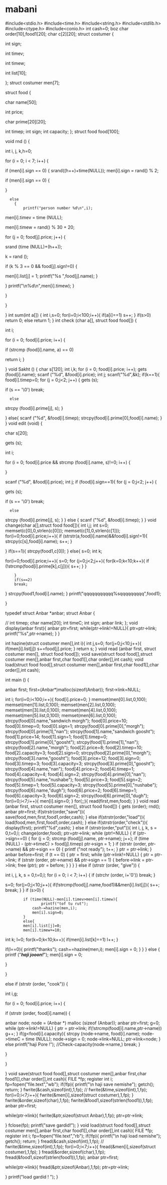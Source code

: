 # mabani
#include<stdio.h>
#include<time.h>
#include<string.h>
#include<stdlib.h>
#include<ctype.h>
#include<conio.h>
 int cash=0;
boz
char order[10],food1[20];
char c[2][20];
struct costumer
{

int sign;

int timev;

int timew;

  int list[10];

};
struct costumer men[7];

struct food
{

char name[50];

int price;

char prime[20][20];

int timep;
int sign;
int capacity;
};
struct food food[100];

void rnd ()
{

int i, j, k,h=0;

for (i = 0; i < 7; i++)
    {

if (men[i].sign == 0)
	{
	  srand((h++)+time(NULL));
men[i].sign = rand() % 2;

if (men[i].sign == 0)
	    {

}

	  else
	    {
	        printf("person number %d\n",i);

men[i].timev = time (NULL);

men[i].timew = rand() % 30 + 20;

for (j = 0; food[j].price; j++)
		{

srand (time (NULL)+(h++));

k = rand ();

if (k % 3 == 0 && food[j].sign!=0)
		    {

men[i].list[j] = 1;
printf("%s  ",food[j].name);
}

}
printf("\n%d\n",men[i].timew);
}

}

}

}
int sum(int a[])
{
int i,s=0;
for(i=0;i<100;i++){
    if(a[i]==1)
        s++;
}
if(s>0)
    return 0;
else
    return 1;
}
int check (char a[], struct food food[])
{

int i;

for (i = 0; food[i].price; i++)
    {

if (strcmp (food[i].name, a) == 0)

return i;
    }


}
void Sakht ()
{
char s[120];
int i,k;
for (i = 0; food[i].price; i++);
gets (food[i].name);
scanf ("%d", &food[i].price);
int j;
scanf("%d",&k);
if(k==1){
        food[i].timep=0;
for (j = 0;j<2; j++)
    {
gets (s);

if (s == '\0')
	break;

      else

strcpy (food[i].prime[j], s);
}

}
else{
scanf ("%d", &food[i].timep);
strcpy(food[i].prime[0],food[i].name);
}
}
void edit (void)
{

char s[20];

gets (s);

int i;

for (i = 0; food[i].price && strcmp (food[i].name, s)!=0; i++)
    {


}

scanf ("%d", &food[i].price);
int j;
if (food[i].sign==1){
for (j = 0;j<2; j++)
    {

gets (s);

if (s == '\0')
	break;

      else

strcpy (food[i].prime[j], s);
}
}
else {
scanf ("%d", &food[i].timep);
}
}
void change(char a[],struct food food[]){
int i,j;
int s=0;
memset(c[0],0,strlen(c[0]));
memset(c[1],0,strlen(c[1]));
for(i=0;food[i].price;i++){
        if (strstr(a,food[i].name)&&food[i].sign!=1){
            strcpy(c[s],food[i].name);
s++;
        }


}
if(s==1){
    strcpy(food1,c[0]);
}
else{
s=0;
int k;

for(i=0;food[i].price;i++){
    s=0;
    for (j=0;j<2;j++){
            for(k=0;k<10;k++){
        if (!strcmp(food[i].prime[k],c[j])){
            s++;
        }
        }

        }
        if(s==2)
        break;
}
strcpy(food1,food[i].name);
}
printf("qqqqqqqqqqq%sqqqqqqqqq",food1);

}


typedef struct Anbar *anbar;
struct Anbar
{

//      int timep;
char name[20];
int timeC;
int sign;
 anbar link;
};
void display(anbar first){
anbar ptr=first;
while(ptr->link!=NULL){
        ptr=ptr->link;
    printf("%s",ptr->name);
}
}

int hazine(struct costumer men[],int i){
int j,s=0;
for(j=0;j<10;j++){
        if(men[i].list[j])
    s+=food[j].price;
}
return s;
}
void read (anbar first, struct costumer men[], struct food food[]);
void save(struct food food[],struct costumer men[],anbar first,char food1[],char order[],int cash);
void load(struct food food[],struct costumer men[],anbar first,char food1[],char order[],int cash);

int
main ()
{

anbar first;
first=(Anbar*)malloc(sizeof(Anbar));
first->link=NULL;

int i;
for(i=0;i<100;i++){
    food[i].price=0;
}
memset(men[0].list,0,100);
memset(men[1].list,0,100);
memset(men[2].list,0,100);
memset(men[3].list,0,100);
memset(men[4].list,0,100);
memset(men[5].list,0,100);
memset(men[6].list,0,100);
    strcpy(food[0].name,"sandwich morgh");
    food[0].price=10;
    food[0].timep=0;
food[0].sign=1;
    strcpy(food[0].prime[0],"morgh");
    strcpy(food[0].prime[1],"nan");
    strcpy(food[1].name,"sandwich goosht");
    food[1].price=14;
    food[1].sign=1;
    food[1].timep=0;
    strcpy(food[1].prime[0],"goosht");
    strcpy(food[1].prime[1],"nan");
    strcpy(food[2].name,"morgh");
    food[2].price=8;
    food[2].timep=10;
    food[2].capacity=3;
    food[2].sign=0;
    strcpy(food[2].prime[0],"morgh");
    strcpy(food[3].name,"goosht");
    food[3].price=12;
    food[3].sign=0;
    food[3].timep=3;
    food[3].capacity=3;
    strcpy(food[3].prime[0],"goosht");
    strcpy(food[4].name,"nan");
    food[4].price=2;
    food[4].timep=1;
    food[4].capacity=4;
    food[4].sign=2;
    strcpy(food[4].prime[0],"nan");
    strcpy(food[5].name,"nushabe");
    food[5].price=3;
    food[5].sign=2;
    food[5].timep=1;
    food[5].capacity=3;
    strcpy(food[5].prime[0],"nushabe");
    strcpy(food[6].name,"dugh");
    food[6].price=2;
    food[6].timep=1;
    food[6].capacity=3;
    food[6].sign=2;
    strcpy(food[6].prime[0],"dugh");
for(i=0;i<7;i++){
    men[i].sign=0;
}
  for(;;){
   read(first,men,food);
  }
}
void
read (anbar first, struct costumer men[], struct food food[])
{
gets (order);
  rnd();
anbar ptr=first;
if(strstr(order,"save")){
  save(food,men,first,food1,order,cash);
}
else if(strstr(order,"load")){
  load(food,men,first,food1,order,cash);
}
else if(strstr(order,"check")){
    display(first);
    printf("%d",cash);
}
else if (strstr(order,"put")){
        int i, j, k, s = 0,t=0,l;
change(order,food);
ptr=ptr->link;
while (ptr!=NULL)
	{
if (ptr->sign==0)
	    {
for (j = 0; strcmp (food[j].name, ptr->name); j++);
if (time (NULL) - (ptr->timeC) > food[j].timep)
ptr->sign = 1;
	    }
if (strstr (order, ptr->name) && ptr->sign == 0)
	    {
printf ("not ready");
t++;
}
ptr = ptr->link;
}
anbar before=first;
if (t == 0)
	{
ptr = first;
while (ptr->link!=NULL)
	    {
ptr = ptr->link;
if (strstr (order, ptr->name) && ptr->sign == 1)
		{
before->link = ptr->link;
free (ptr);
ptr = before;
}
}
	}
}
else if (strstr (order, "give"))
    {

int i, j, k, s = 0,t=0,l;
for (i = 0; i < 7; i++)
	    {
if (strchr (order, i+'0'))
break;
}

s=0;
for(j=0;j<10;j++){
    if(!strcmp(food[j].name,food1)&&men[i].list[j]){
        s++;
        break;
    }
}
if (s>0)
		{

		    if (time(NULL)-men[i].timev>men[i].timew){
                    printf("tof tu rut");
                cash-=hazine(men,i);
                men[i].sign=0;
		    }
		    else{
		    men[i].list[j]=0;
		    men[i].timew+=10;
int k;
l=0;
for(k=0;k<10;k++){
    if(men[i].list[k]==1)
        l++;
}

if(l==0){
		   printf("thanks");
		   cash+=hazine(men,i);
men[i].sign = 0;
}
}
    }
	      else
		{
printf ("*****haji jooon!*****");
men[i].sign = 0;


}

}







  else if (strstr (order, "cook"))
    {

int i,g;

for (i = 0; food[i].price; i++)
	{

if (strstr (order, food[i].name))
	    {

anbar node;
node = (Anbar *) malloc (sizeof (Anbar));
anbar ptr=first;
g=0;
while (ptr->link!=NULL)
		{
ptr = ptr->link;
if(!strcmp(food[i].name,ptr->name))
    g++;
}
if(g<food[i].capacity){
strcpy (node->name, food[i].name);
node->timeC = time (NULL);
node->sign = 0;
node->link=NULL;
ptr->link=node;
}
else
    printf("haji Pore !");
//Check-capacity(node->name,)
break;
}

}

}

}
void save(struct food food[],struct costumer men[],anbar first,char food1[],char order[],int cash){
    FILE *fp;
    register int i;
    fp=fopen("file.text","wb");
    if(!fp){
        printf("\n haji save nemishe");
        getch();
        return;
    }
    fwrite(&cash,sizeof(int),1,fp);
  //  fwrite(&time,sizeof(int),1,fp);
   for(i=0;i<7;i++){
    fwrite(&men[i],sizeof(struct costumer),1,fp);
   }
   fwrite(&order,sizeof(char),1,fp);
   fwrite(&food1,sizeof(strlen(food1)),1,fp);
   anbar ptr=first;

   while(ptr->link){
        fwrite(&ptr,sizeof(struct Anbar),1,fp);
   ptr=ptr->link;

   }
   fclose(fp);
    printf("save gardid!");
}
void load(struct food food[],struct costumer men[],anbar first,char food1[],char order[],int cash){
 FILE *fp;
    register int i;
    fp=fopen("file.text","rb");
    if(!fp){
        printf("\n haji load nemishe");
        getch();
        return;
    }
    fread(&cash,sizeof(int),1,fp);
  //  fwrite(&time,sizeof(int),1,fp);
   for(i=0;i<7;i++){
    fread(&men[i],sizeof(struct costumer),1,fp);
   }
   fread(&order,sizeof(char),1,fp);
   fread(&food1,sizeof(strlen(food1)),1,fp);
   anbar ptr=first;

   while(ptr->link){
        fread(&ptr,sizeof(Anbar),1,fp);
   ptr=ptr->link;

   }
printf("load gardid ! ");
}


